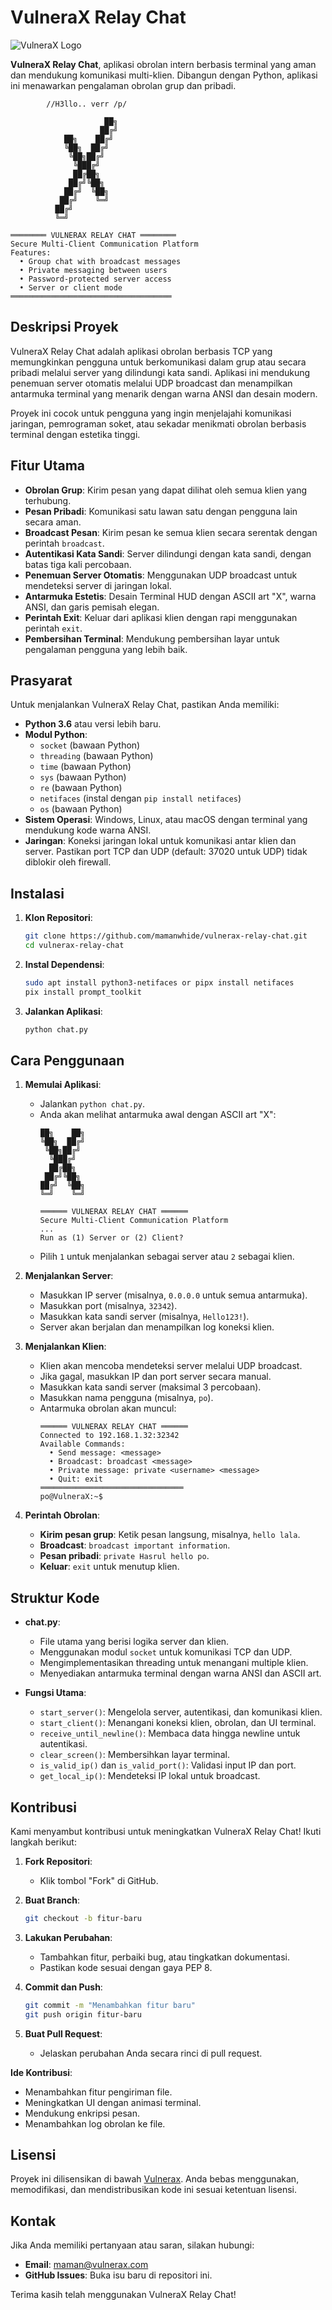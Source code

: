# VulneraX Relay Chat

![VulneraX Logo](https://vulnerax.id/img/logo.png)

**VulneraX Relay Chat**, aplikasi obrolan intern berbasis terminal yang aman dan mendukung komunikasi multi-klien. Dibangun dengan Python, aplikasi ini menawarkan pengalaman obrolan grup dan pribadi.

```
        //H3llo.. verr /p/

                     ██╗
                    ██╔╝
            ██╗    ██╔╝
            ╚██╗  ██╔╝
             ╚██╗██╔╝ 
              ╚███╔╝  
              ██╔██╗  
             ██╔╝╚██╗ 
            ██╔╝  ╚██╗
           ██╔╝    ╚═╝
          ██╔╝
          ╚═╝

════════ VULNERAX RELAY CHAT ════════
Secure Multi-Client Communication Platform
Features:
  • Group chat with broadcast messages
  • Private messaging between users
  • Password-protected server access
  • Server or client mode
════════════════════════════════════

```

## Deskripsi Proyek

VulneraX Relay Chat adalah aplikasi obrolan berbasis TCP yang memungkinkan pengguna untuk berkomunikasi dalam grup atau secara pribadi melalui server yang dilindungi kata sandi. Aplikasi ini mendukung penemuan server otomatis melalui UDP broadcast dan menampilkan antarmuka terminal yang menarik dengan warna ANSI dan desain modern.

Proyek ini cocok untuk pengguna yang ingin menjelajahi komunikasi jaringan, pemrograman soket, atau sekadar menikmati obrolan berbasis terminal dengan estetika tinggi.

## Fitur Utama

- **Obrolan Grup**: Kirim pesan yang dapat dilihat oleh semua klien yang terhubung.
- **Pesan Pribadi**: Komunikasi satu lawan satu dengan pengguna lain secara aman.
- **Broadcast Pesan**: Kirim pesan ke semua klien secara serentak dengan perintah `broadcast`.
- **Autentikasi Kata Sandi**: Server dilindungi dengan kata sandi, dengan batas tiga kali percobaan.
- **Penemuan Server Otomatis**: Menggunakan UDP broadcast untuk mendeteksi server di jaringan lokal.
- **Antarmuka Estetis**: Desain Terminal HUD dengan ASCII art "X", warna ANSI, dan garis pemisah elegan.
- **Perintah Exit**: Keluar dari aplikasi klien dengan rapi menggunakan perintah `exit`.
- **Pembersihan Terminal**: Mendukung pembersihan layar untuk pengalaman pengguna yang lebih baik.

## Prasyarat

Untuk menjalankan VulneraX Relay Chat, pastikan Anda memiliki:

- **Python 3.6** atau versi lebih baru.
- **Modul Python**:
  - `socket` (bawaan Python)
  - `threading` (bawaan Python)
  - `time` (bawaan Python)
  - `sys` (bawaan Python)
  - `re` (bawaan Python)
  - `netifaces` (instal dengan `pip install netifaces`)
  - `os` (bawaan Python)
- **Sistem Operasi**: Windows, Linux, atau macOS dengan terminal yang mendukung kode warna ANSI.
- **Jaringan**: Koneksi jaringan lokal untuk komunikasi antar klien dan server. Pastikan port TCP dan UDP (default: 37020 untuk UDP) tidak diblokir oleh firewall.

## Instalasi

1. **Klon Repositori**:
   ```bash
   git clone https://github.com/mamanwhide/vulnerax-relay-chat.git
   cd vulnerax-relay-chat
   ```

2. **Instal Dependensi**:
   ```bash
   sudo apt install python3-netifaces or pipx install netifaces
   pix install prompt_toolkit
   ```

3. **Jalankan Aplikasi**:
   ```bash
   python chat.py
   ```

## Cara Penggunaan

1. **Memulai Aplikasi**:
   - Jalankan `python chat.py`.
   - Anda akan melihat antarmuka awal dengan ASCII art "X":
     ```
     ██╗    ██╗
     ╚██╗  ██╔╝
      ╚██╗██╔╝ 
       ╚███╔╝  
       ██╔██╗  
      ██╔╝╚██╗ 
     ██╔╝  ╚██╗
     ╚═╝    ╚═╝

     ══════ VULNERAX RELAY CHAT ══════
     Secure Multi-Client Communication Platform
     ...
     Run as (1) Server or (2) Client?
     ```
   - Pilih `1` untuk menjalankan sebagai server atau `2` sebagai klien.

2. **Menjalankan Server**:
   - Masukkan IP server (misalnya, `0.0.0.0` untuk semua antarmuka).
   - Masukkan port (misalnya, `32342`).
   - Masukkan kata sandi server (misalnya, `Hello123!`).
   - Server akan berjalan dan menampilkan log koneksi klien.

3. **Menjalankan Klien**:
   - Klien akan mencoba mendeteksi server melalui UDP broadcast.
   - Jika gagal, masukkan IP dan port server secara manual.
   - Masukkan kata sandi server (maksimal 3 percobaan).
   - Masukkan nama pengguna (misalnya, `po`).
   - Antarmuka obrolan akan muncul:
     ```
     ══════ VULNERAX RELAY CHAT ══════
     Connected to 192.168.1.32:32342
     Available Commands:
       • Send message: <message>
       • Broadcast: broadcast <message>
       • Private message: private <username> <message>
       • Quit: exit
     ════════════════════════════════
     po@VulneraX:~$
     ```

4. **Perintah Obrolan**:
   - **Kirim pesan grup**: Ketik pesan langsung, misalnya, `hello lala`.
   - **Broadcast**: `broadcast important information`.
   - **Pesan pribadi**: `private Hasrul hello po`.
   - **Keluar**: `exit` untuk menutup klien.

## Struktur Kode

- **chat.py**:
  - File utama yang berisi logika server dan klien.
  - Menggunakan modul `socket` untuk komunikasi TCP dan UDP.
  - Mengimplementasikan threading untuk menangani multiple klien.
  - Menyediakan antarmuka terminal dengan warna ANSI dan ASCII art.

- **Fungsi Utama**:
  - `start_server()`: Mengelola server, autentikasi, dan komunikasi klien.
  - `start_client()`: Menangani koneksi klien, obrolan, dan UI terminal.
  - `receive_until_newline()`: Membaca data hingga newline untuk autentikasi.
  - `clear_screen()`: Membersihkan layar terminal.
  - `is_valid_ip()` dan `is_valid_port()`: Validasi input IP dan port.
  - `get_local_ip()`: Mendeteksi IP lokal untuk broadcast.

## Kontribusi

Kami menyambut kontribusi untuk meningkatkan VulneraX Relay Chat! Ikuti langkah berikut:

1. **Fork Repositori**:
   - Klik tombol "Fork" di GitHub.

2. **Buat Branch**:
   ```bash
   git checkout -b fitur-baru
   ```

3. **Lakukan Perubahan**:
   - Tambahkan fitur, perbaiki bug, atau tingkatkan dokumentasi.
   - Pastikan kode sesuai dengan gaya PEP 8.

4. **Commit dan Push**:
   ```bash
   git commit -m "Menambahkan fitur baru"
   git push origin fitur-baru
   ```

5. **Buat Pull Request**:
   - Jelaskan perubahan Anda secara rinci di pull request.

**Ide Kontribusi**:
- Menambahkan fitur pengiriman file.
- Meningkatkan UI dengan animasi terminal.
- Mendukung enkripsi pesan.
- Menambahkan log obrolan ke file.

## Lisensi

Proyek ini dilisensikan di bawah [Vulnerax](LICENSE). Anda bebas menggunakan, memodifikasi, dan mendistribusikan kode ini sesuai ketentuan lisensi.

## Kontak

Jika Anda memiliki pertanyaan atau saran, silakan hubungi:

- **Email**: [maman@vulnerax.com](mailto:maman@vulnerax.com)
- **GitHub Issues**: Buka isu baru di repositori ini.

Terima kasih telah menggunakan VulneraX Relay Chat! 
